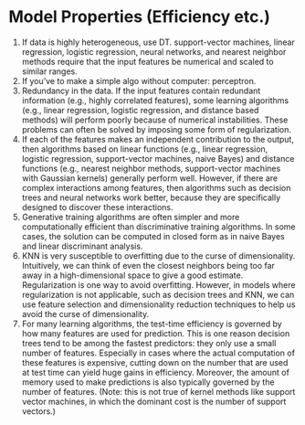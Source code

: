 # Model Properties (Efficiency etc.)

1. If data is highly heterogeneous, use DT. support-vector machines, linear regression, logistic regression, neural networks, and nearest neighbor methods require that the input features be numerical and scaled to similar ranges.
2. If you’ve to make a simple algo without computer: perceptron. 
3. Redundancy in the data. If the input features contain redundant information (e.g., highly correlated features), some learning algorithms (e.g., linear regression, logistic regression, and distance based methods) will perform poorly because of numerical instabilities. These problems can often be solved by imposing some form of regularization.
4. If each of the features makes an independent contribution to the output, then algorithms based on linear functions (e.g., linear regression, logistic regression, support-vector machines, naive Bayes) and distance functions (e.g., nearest neighbor methods, support-vector machines with Gaussian kernels) generally perform well. However, if there are complex interactions among features, then algorithms such as decision trees and neural networks work better, because they are specifically designed to discover these interactions.
5. Generative training algorithms are often simpler and more computationally efficient than discriminative training algorithms. In some cases, the solution can be computed in closed form as in naive Bayes and linear discriminant analysis.
6. KNN is very susceptible to overfitting due to the curse of dimensionality. Intuitively, we can think of even the closest neighbors being too far away in a high-dimensional space to give a good estimate. Regularization is one way to avoid overfitting. However, in models where regularization is not applicable, such as decision trees and KNN, we can use feature selection and dimensionality reduction techniques to help us avoid the curse of dimensionality.
7. For many learning algorithms, the test-time efficiency is governed by how many features are used for prediction. This is one reason decision trees tend to be among the fastest predictors: they only use a small number of features. Especially in cases where the actual computation of these features is expensive, cutting down on the number that are used at test time can yield huge gains in efficiency. Moreover, the amount of memory used to make predictions is also typically governed by the number of features. (Note: this is not true of kernel methods like support vector machines, in which the dominant cost is the number of support vectors.)